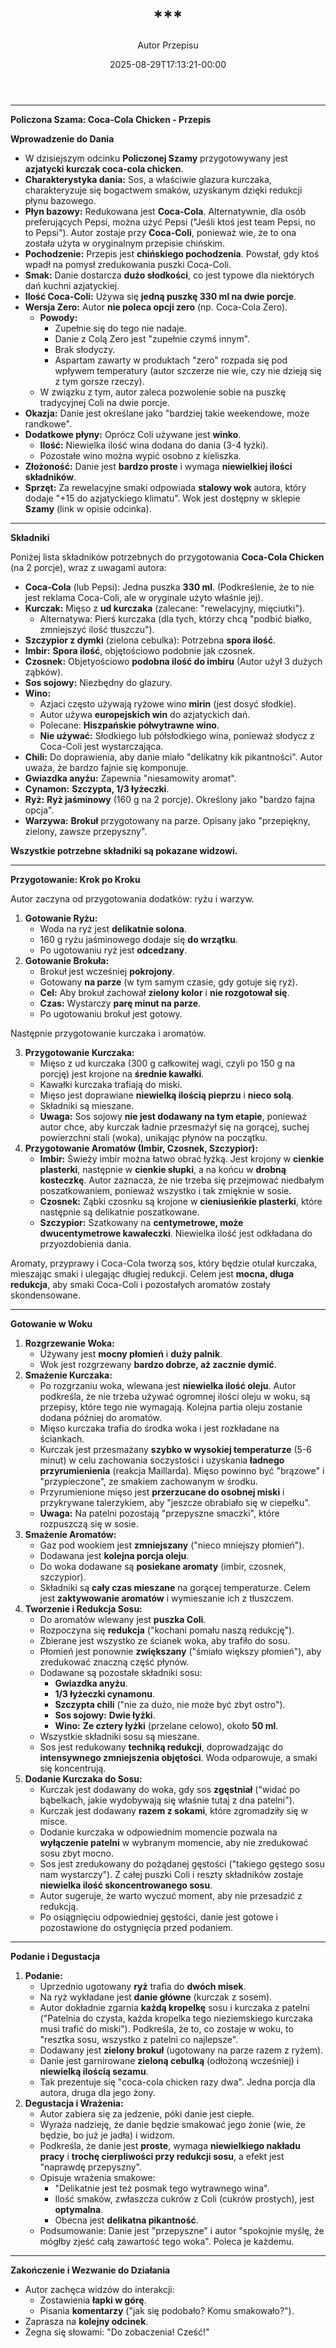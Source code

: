 ﻿---
draft: true
title: "***"
author: "Autor Przepisu"
recipe_image: images/recipe-headers/default.avif
date: 2025-08-29T17:13:21-00:00
categories: ["sniadania"]
tags: ["draft"]
tagline: "Przepis do sformatowania"
servings: 4
prep_time: 15
cook: true
cook_time: 30
calories: 300
protein: 20
fat: 10
carbohydrate: 25
---
***

**Policzona Szama: Coca-Cola Chicken - Przepis**

**Wprowadzenie do Dania**

*   W dzisiejszym odcinku **Policzonej Szamy** przygotowywany jest **azjatycki kurczak coca-cola chicken**.
*   **Charakterystyka dania:** Sos, a właściwie glazura kurczaka, charakteryzuje się bogactwem smaków, uzyskanym dzięki redukcji płynu bazowego.
*   **Płyn bazowy:** Redukowana jest **Coca-Cola**. Alternatywnie, dla osób preferujących Pepsi, można użyć Pepsi ("Jeśli ktoś jest team Pepsi, no to Pepsi"). Autor zostaje przy **Coca-Coli**, ponieważ wie, że to ona została użyta w oryginalnym przepisie chińskim.
*   **Pochodzenie:** Przepis jest **chińskiego pochodzenia**. Powstał, gdy ktoś wpadł na pomysł zredukowania puszki Coca-Coli.
*   **Smak:** Danie dostarcza **dużo słodkości**, co jest typowe dla niektórych dań kuchni azjatyckiej.
*   **Ilość Coca-Coli:** Używa się **jedną puszkę 330 ml na dwie porcje**.
*   **Wersja Zero:** Autor **nie poleca opcji zero** (np. Coca-Cola Zero).
    *   **Powody:**
        *   Zupełnie się do tego nie nadaje.
        *   Danie z Colą Zero jest "zupełnie czymś innym".
        *   Brak słodyczy.
        *   Aspartam zawarty w produktach "zero" rozpada się pod wpływem temperatury (autor szczerze nie wie, czy nie dzieją się z tym gorsze rzeczy).
    *   W związku z tym, autor zaleca pozwolenie sobie na puszkę tradycyjnej Coli na dwie porcje.
*   **Okazja:** Danie jest określane jako "bardziej takie weekendowe, może randkowe".
*   **Dodatkowe płyny:** Oprócz Coli używane jest **winko**.
    *   **Ilość:** Niewielka ilość wina dodana do dania (3-4 łyżki).
    *   Pozostałe wino można wypić osobno z kieliszka.
*   **Złożoność:** Danie jest **bardzo proste** i wymaga **niewielkiej ilości składników**.
*   **Sprzęt:** Za rewelacyjne smaki odpowiada **stalowy wok** autora, który dodaje "+15 do azjatyckiego klimatu". Wok jest dostępny w sklepie **Szamy** (link w opisie odcinka).

***

**Składniki**

Poniżej lista składników potrzebnych do przygotowania **Coca-Cola Chicken** (na 2 porcje), wraz z uwagami autora:

*   **Coca-Cola** (lub Pepsi): Jedna puszka **330 ml**. (Podkreślenie, że to nie jest reklama Coca-Coli, ale w oryginale użyto właśnie jej).
*   **Kurczak:** Mięso z **ud kurczaka** (zalecane: "rewelacyjny, mięciutki").
    *   Alternatywa: Pierś kurczaka (dla tych, którzy chcą "podbić białko, zmniejszyć ilość tłuszczu").
*   **Szczypior z dymki** (zielona cebulka): Potrzebna **spora ilość**.
*   **Imbir:** **Spora ilość**, objętościowo podobnie jak czosnek.
*   **Czosnek:** Objetyościowo **podobna ilość do imbiru** (Autor użył 3 dużych ząbków).
*   **Sos sojowy:** Niezbędny do glazury.
*   **Wino:**
    *   Azjaci często używają ryżowe wino **mirin** (jest dosyć słodkie).
    *   Autor używa **europejskich win** do azjatyckich dań.
    *   Polecane: **Hiszpańskie półwytrawne wino**.
    *   **Nie używać:** Słodkiego lub półsłodkiego wina, ponieważ słodycz z Coca-Coli jest wystarczająca.
*   **Chili:** Do doprawienia, aby danie miało "delikatny kik pikantności". Autor uważa, że bardzo fajnie się komponuje.
*   **Gwiazdka anyżu:** Zapewnia "niesamowity aromat".
*   **Cynamon:** **Szczypta, 1/3 łyżeczki**.
*   **Ryż:** **Ryż jaśminowy** (160 g na 2 porcje). Określony jako "bardzo fajna opcja".
*   **Warzywa:** **Brokuł** przygotowany na parze. Opisany jako "przepiękny, zielony, zawsze przepyszny".

**Wszystkie potrzebne składniki są pokazane widzowi.**

***

**Przygotowanie: Krok po Kroku**

Autor zaczyna od przygotowania dodatków: ryżu i warzyw.

1.  **Gotowanie Ryżu:**
    *   Woda na ryż jest **delikatnie solona**.
    *   160 g ryżu jaśminowego dodaje się **do wrzątku**.
    *   Po ugotowaniu ryż jest **odcedzany**.
2.  **Gotowanie Brokuła:**
    *   Brokuł jest wcześniej **pokrojony**.
    *   Gotowany **na parze** (w tym samym czasie, gdy gotuje się ryż).
    *   **Cel:** Aby brokuł zachował **zielony kolor** i **nie rozgotował się**.
    *   **Czas:** Wystarczy **parę minut na parze**.
    *   Po ugotowaniu brokuł jest gotowy.

Następnie przygotowanie kurczaka i aromatów.

3.  **Przygotowanie Kurczaka:**
    *   Mięso z ud kurczaka (300 g całkowitej wagi, czyli po 150 g na porcję) jest krojone na **średnie kawałki**.
    *   Kawałki kurczaka trafiają do miski.
    *   Mięso jest doprawiane **niewielką ilością pieprzu** i **nieco solą**.
    *   Składniki są mieszane.
    *   **Uwaga:** Sos sojowy **nie jest dodawany na tym etapie**, ponieważ autor chce, aby kurczak ładnie przesmażył się na gorącej, suchej powierzchni stali (woka), unikając płynów na początku.
4.  **Przygotowanie Aromatów (Imbir, Czosnek, Szczypior):**
    *   **Imbir:** Świeży imbir można łatwo obrać łyżką. Jest krojony w **cienkie plasterki**, następnie w **cienkie słupki**, a na końcu w **drobną kosteczkę**. Autor zaznacza, że nie trzeba się przejmować niedbałym poszatkowaniem, ponieważ wszystko i tak zmięknie w sosie.
    *   **Czosnek:** Ząbki czosnku są krojone w **cieniusieńkie plasterki**, które następnie są delikatnie poszatkowane.
    *   **Szczypior:** Szatkowany na **centymetrowe, może dwucentymetrowe kawałeczki**. Niewielka ilość jest odkładana do przyozdobienia dania.

Aromaty, przyprawy i Coca-Cola tworzą sos, który będzie otulał kurczaka, mieszając smaki i ulegając długiej redukcji. Celem jest **mocna, długa redukcja**, aby smaki Coca-Coli i pozostałych aromatów zostały skondensowane.

***

**Gotowanie w Woku**

1.  **Rozgrzewanie Woka:**
    *   Używany jest **mocny płomień** i **duży palnik**.
    *   Wok jest rozgrzewany **bardzo dobrze, aż zacznie dymić**.
2.  **Smażenie Kurczaka:**
    *   Po rozgrzaniu woka, wlewana jest **niewielka ilość oleju**. Autor podkreśla, że nie trzeba używać ogromnej ilości oleju w woku, są przepisy, które tego nie wymagają. Kolejna partia oleju zostanie dodana później do aromatów.
    *   Mięso kurczaka trafia do środka woka i jest rozkładane na ściankach.
    *   Kurczak jest przesmażany **szybko w wysokiej temperaturze** (5-6 minut) w celu zachowania soczystości i uzyskania **ładnego przyrumienienia** (reakcja Maillarda). Mięso powinno być "brązowe" i "przypieczone", ze smakiem zachowanym w środku.
    *   Przyrumienione mięso jest **przerzucane do osobnej miski** i przykrywane talerzykiem, aby "jeszcze obrabiało się w ciepełku".
    *   **Uwaga:** Na patelni pozostają "przepyszne smaczki", które rozpuszczą się w sosie.
3.  **Smażenie Aromatów:**
    *   Gaz pod wookiem jest **zmniejszany** ("nieco mniejszy płomień").
    *   Dodawana jest **kolejna porcja oleju**.
    *   Do woka dodawane są **posiekane aromaty** (imbir, czosnek, szczypior).
    *   Składniki są **cały czas mieszane** na gorącej temperaturze. Celem jest **zaktywowanie aromatów** i wymieszanie ich z tłuszczem.
4.  **Tworzenie i Redukcja Sosu:**
    *   Do aromatów wlewany jest **puszka Coli**.
    *   Rozpoczyna się **redukcja** ("kochani pomału naszą redukcję").
    *   Zbierane jest wszystko ze ścianek woka, aby trafiło do sosu.
    *   Płomień jest ponownie **zwiększany** ("śmiało większy płomień"), aby zredukować znaczną część płynów.
    *   Dodawane są pozostałe składniki sosu:
        *   **Gwiazdka anyżu**.
        *   **1/3 łyżeczki cynamonu**.
        *   **Szczypta chili** ("nie za dużo, nie może być zbyt ostro").
        *   **Sos sojowy:** **Dwie łyżki**.
        *   **Wino:** **Ze cztery łyżki** (przelane celowo), około **50 ml**.
    *   Wszystkie składniki sosu są mieszane.
    *   Sos jest redukowany **techniką redukcji**, doprowadzając do **intensywnego zmniejszenia objętości**. Woda odparowuje, a smaki się koncentrują.
5.  **Dodanie Kurczaka do Sosu:**
    *   Kurczak jest dodawany do woka, gdy sos **zgęstniał** ("widać po bąbelkach, jakie wydobywają się właśnie tutaj z dna patelni").
    *   Kurczak jest dodawany **razem z sokami**, które zgromadziły się w misce.
    *   Dodanie kurczaka w odpowiednim momencie pozwala na **wyłączenie patelni** w wybranym momencie, aby nie zredukować sosu zbyt mocno.
    *   Sos jest zredukowany do pożądanej gęstości ("takiego gęstego sosu nam wystarczy"). Z całej puszki Coli i reszty składników zostaje **niewielka ilość skoncentrowanego sosu**.
    *   Autor sugeruje, że warto wyczuć moment, aby nie przesadzić z redukcją.
    *   Po osiągnięciu odpowiedniej gęstości, danie jest gotowe i pozostawione do ostygnięcia przed podaniem.

***

**Podanie i Degustacja**

1.  **Podanie:**
    *   Uprzednio ugotowany **ryż** trafia do **dwóch misek**.
    *   Na ryż wykładane jest **danie główne** (kurczak z sosem).
    *   Autor dokładnie zgarnia **każdą kropelkę** sosu i kurczaka z patelni ("Patelnia do czysta, każda kropelka tego nieziemskiego kurczaka musi trafić do miski"). Podkreśla, że to, co zostaje w woku, to "resztka sosu, wszystko z patelni co najlepsze".
    *   Dodawany jest **zielony brokuł** (ugotowany na parze razem z ryżem).
    *   Danie jest garnirowane **zieloną cebulką** (odłożoną wcześniej) i **niewielką ilością sezamu**.
    *   Tak prezentuje się "coca-cola chicken razy dwa". Jedna porcja dla autora, druga dla jego żony.
2.  **Degustacja i Wrażenia:**
    *   Autor zabiera się za jedzenie, póki danie jest ciepłe.
    *   Wyraża nadzieję, że danie będzie smakować jego żonie (wie, że będzie, bo już je jadła) i widzom.
    *   Podkreśla, że danie jest **proste**, wymaga **niewielkiego nakładu pracy** i **trochę cierpliwości przy redukcji sosu**, a efekt jest "naprawdę przepyszny".
    *   Opisuje wrażenia smakowe:
        *   "Delikatnie jest też posmak tego wytrawnego wina".
        *   Ilość smaków, zwłaszcza cukrów z Coli (cukrów prostych), jest **optymalna**.
        *   Obecna jest **delikatna pikantność**.
    *   Podsumowanie: Danie jest "przepyszne" i autor "spokojnie myślę, że mógłby zjeść całą zawartość tego woka". Poleca je każdemu.

***

**Zakończenie i Wezwanie do Działania**

*   Autor zachęca widzów do interakcji:
    *   Zostawienia **łapki w górę**.
    *   Pisania **komentarzy** ("jak się podobało? Komu smakowało?").
*   Zaprasza na **kolejny odcinek**.
*   Żegna się słowami: "Do zobaczenia! Cześć!"